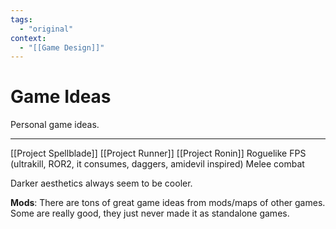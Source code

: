 ```yaml
---
tags:
  - "original"
context:
  - "[[Game Design]]"
---
```


# Game Ideas

Personal game ideas.

---

[[Project Spellblade]]
[[Project Runner]]
[[Project Ronin]]
Roguelike FPS (ultrakill, ROR2, it consumes, daggers, amidevil inspired)
Melee combat

Darker aesthetics always seem to be cooler.

**Mods**: There are tons of great game ideas from mods/maps of other games. Some are really good, they just never made it as standalone games.

